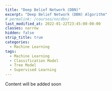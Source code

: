 ```yaml
---
title: "Deep Belief Network (DBN)"
excerpt: "Deep Belief Network (DBN) Algorithm"
# permalink: /courses/nn/dbn/
last_modified_at: 2022-01-22T23:45:00-00:00
classes: narrow
hidden: false
strip_title: true
categories:
  - Machine Learning
tags: 
  - Machine Learning
  - Classification Model
  - Tree Model
  - Supervised Learning
---
```

Content will be added soon